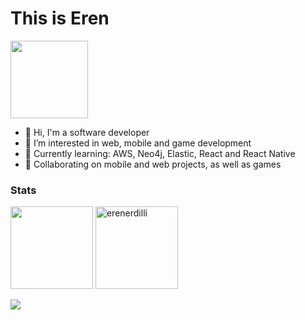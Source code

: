 <h1 align="left">This is Eren</h1>

<img height="124em"  src="https://media0.giphy.com/media/Nx0rz3jtxtEre/giphy.gif?cid=ecf05e47qodqko8hpzcki8iu6ocyodcv3a25o7iturhwtdhp&rid=giphy.gif&ct=g" />

- 👋 Hi, I'm a software developer
- 👀 I’m interested in web, mobile and game development
- 🌱 Currently learning: AWS, Neo4j, Elastic, React and React Native
- 💞️ Collaborating on mobile and web projects, as well as games

<h3 align="left">Stats</h3>

<p>
<img height="132em" src="https://github-readme-stats.vercel.app/api?username=erenerdilli&&theme=synthwave&show_icons=true&hide_border=true" />
<img height="132em"  src="https://github-readme-streak-stats.herokuapp.com/?user=erenerdilli&theme=synthwave&hide_border=true" alt="erenerdilli" />
  
![](https://komarev.com/ghpvc/?username=erenerdilli&color=5e4a7c&style=flatlabel=Views)

<!---
erenerdilli/erenerdilli is a ✨ special ✨ repository because its `README.md` (this file) appears on your GitHub profile.
You can click the Preview link to take a look at your changes.
--->
